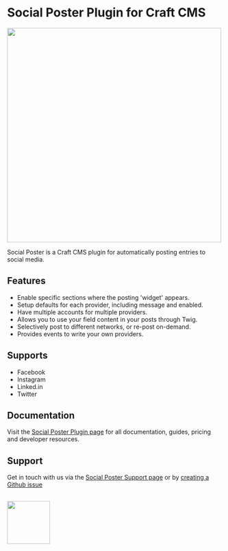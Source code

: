 # Social Poster Plugin for Craft CMS
<img width="500" src="https://verbb.imgix.net/plugins/social-poster/social-poster-social-card.png?v=2">

Social Poster is a Craft CMS plugin for automatically posting entries to social media.

## Features
- Enable specific sections where the posting 'widget' appears.
- Setup defaults for each provider, including message and enabled.
- Have multiple accounts for multiple providers.
- Allows you to use your field content in your posts through Twig.
- Selectively post to different networks, or re-post on-demand.
- Provides events to write your own providers.

## Supports
- Facebook
- Instagram
- Linked.in
- Twitter

## Documentation
Visit the [Social Poster Plugin page](https://verbb.io/craft-plugins/social-poster) for all documentation, guides, pricing and developer resources.

## Support
Get in touch with us via the [Social Poster Support page](https://verbb.io/craft-plugins/social-poster/support) or by [creating a Github issue](https://github.com/verbb/social-poster/issues)

<h2></h2>

<a href="https://verbb.io" target="_blank">
  <img width="100" src="https://verbb.io/assets/img/verbb-pill.svg">
</a>
